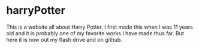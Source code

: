 # harryPotter
This is a website all about Harry Potter. I first made this when I was 11 years old 
and it is probably one of my favorite works I have made thus far.
But here it is now out my flash drive and on github.
